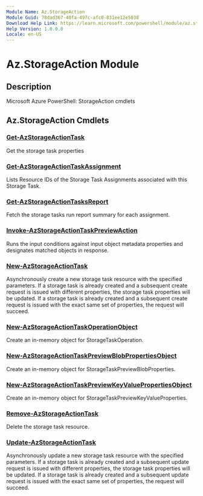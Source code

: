 ```yaml
---
Module Name: Az.StorageAction
Module Guid: 78dad367-40fa-497c-afc0-831ee12e5038
Download Help Link: https://learn.microsoft.com/powershell/module/az.storageaction
Help Version: 1.0.0.0
Locale: en-US
---
```


# Az.StorageAction Module
## Description
Microsoft Azure PowerShell: StorageAction cmdlets

## Az.StorageAction Cmdlets
### [Get-AzStorageActionTask](Get-AzStorageActionTask.md)
Get the storage task properties

### [Get-AzStorageActionTaskAssignment](Get-AzStorageActionTaskAssignment.md)
Lists Resource IDs of the Storage Task Assignments associated with this Storage Task.

### [Get-AzStorageActionTasksReport](Get-AzStorageActionTasksReport.md)
Fetch the storage tasks run report summary for each assignment.

### [Invoke-AzStorageActionTaskPreviewAction](Invoke-AzStorageActionTaskPreviewAction.md)
Runs the input conditions against input object metadata properties and designates matched objects in response.

### [New-AzStorageActionTask](New-AzStorageActionTask.md)
Asynchronously create a new storage task resource with the specified parameters.
If a storage task is already created and a subsequent create request is issued with different properties, the storage task properties will be updated.
If a storage task is already created and a subsequent create request is issued with the exact same set of properties, the request will succeed.

### [New-AzStorageActionTaskOperationObject](New-AzStorageActionTaskOperationObject.md)
Create an in-memory object for StorageTaskOperation.

### [New-AzStorageActionTaskPreviewBlobPropertiesObject](New-AzStorageActionTaskPreviewBlobPropertiesObject.md)
Create an in-memory object for StorageTaskPreviewBlobProperties.

### [New-AzStorageActionTaskPreviewKeyValuePropertiesObject](New-AzStorageActionTaskPreviewKeyValuePropertiesObject.md)
Create an in-memory object for StorageTaskPreviewKeyValueProperties.

### [Remove-AzStorageActionTask](Remove-AzStorageActionTask.md)
Delete the storage task resource.

### [Update-AzStorageActionTask](Update-AzStorageActionTask.md)
Asynchronously update a new storage task resource with the specified parameters.
If a storage task is already created and a subsequent update request is issued with different properties, the storage task properties will be updated.
If a storage task is already created and a subsequent update request is issued with the exact same set of properties, the request will succeed.

